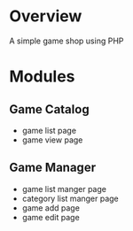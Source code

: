 # Overview
A simple game shop using PHP

# Modules
## Game Catalog
* game list page
* game view page

## Game Manager
* game list manger page
* category list manger page
* game add page 
* game edit page